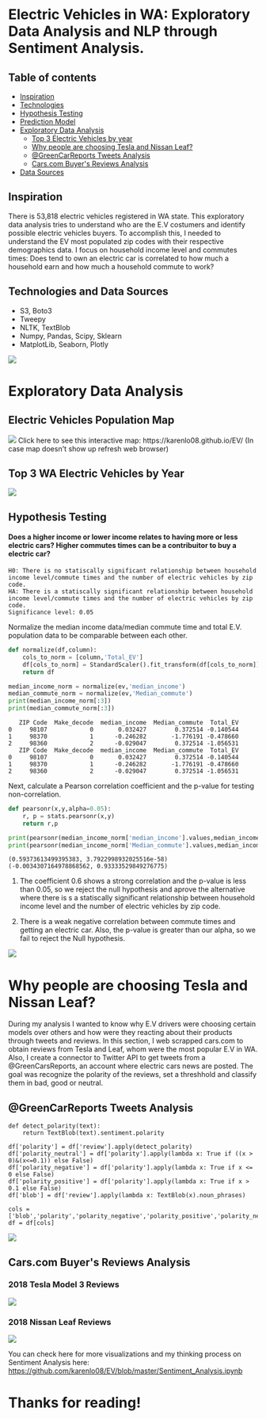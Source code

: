 
# Electric Vehicles in WA: Exploratory Data Analysis and NLP through Sentiment Analysis.

## Table of contents
- [Inspiration](#general-info)
- [Technologies](#technologies)
- [Hypothesis Testing](#hypotesis-testing)
- [Prediction Model](#prediction-model)
- [Exploratory Data Analysis](#exploratory-data-analysis)
  + [Top 3 Electric Vehicles by year](#exploratory-data-analysis)
  + [Why people are choosing Tesla and Nissan Leaf?](#why)
   * [@GreenCarReports Tweets Analysis](#twitter-analysis)
   * [Cars.com Buyer's Reviews Analysis](#web-scrapping-analysis)
- [Data Sources](#data-sources)


## Inspiration
There is 53,818 electric vehicles registered in WA state. This exploratory data analysis tries to understand who are the E.V costumers and identify possible electric vehicles buyers.  To accomplish this, I needed to understand the EV most populated zip codes with their respective demographics data. I focus on household income level and commutes times: Does tend to own an electric car is correlated to how much a household earn and how much a household commute to work?


## Technologies and Data Sources
* S3, Boto3
* Tweepy
* NLTK, TextBlob
* Numpy, Pandas, Scipy, Sklearn
* MatplotLib, Seaborn, Plotly

<img src="/visualizations/tech.png"/>

# Exploratory Data Analysis

## Electric Vehicles Population Map
<img src="/visualizations/scatterplotmap.png"/>
Click here to see this interactive map: https://karenlo08.github.io/EV/ (In case map doesn't show up refresh web browser)

## Top 3 WA Electric Vehicles by Year

<img src="/visualizations/top3.png"/>

## Hypothesis Testing
#### Does a higher income or lower income relates to having more or less electric cars?  Higher commutes times can be a contribuitor to buy a electric car?

```
H0: There is no statiscally significant relationship between household income level/commute times and the number of electric vehicles by zip code.
HA: There is a statiscally significant relationship between household income level/commute times and the number of electric vehicles by zip code.
Significance level: 0.05
```
Normalize the median income data/median commute time and total E.V. population data to be comparable between each other.

```python
def normalize(df,column):
    cols_to_norm = [column,'Total_EV']
    df[cols_to_norm] = StandardScaler().fit_transform(df[cols_to_norm])
    return df
```

```python
median_income_norm = normalize(ev,'median_income')
median_commute_norm = normalize(ev,'Median_commute')
print(median_income_norm[:3])
print(median_commute_norm[:3])
```

       ZIP Code  Make_decode  median_income  Median_commute  Total_EV
    0     98107            0       0.032427        0.372514 -0.140544
    1     98370            1      -0.246282       -1.776191 -0.478660
    2     98360            2      -0.029047        0.372514 -1.056531
       ZIP Code  Make_decode  median_income  Median_commute  Total_EV
    0     98107            0       0.032427        0.372514 -0.140544
    1     98370            1      -0.246282       -1.776191 -0.478660
    2     98360            2      -0.029047        0.372514 -1.056531


Next, calculate a Pearson correlation coefficient and the p-value for testing non-correlation.

```python
def pearsonr(x,y,alpha=0.05):
    r, p = stats.pearsonr(x,y)
    return r,p
```

```python
print(pearsonr(median_income_norm['median_income'].values,median_income_norm['Total_EV'].values))
print(pearsonr(median_income_norm['Median_commute'].values,median_income_norm['Total_EV'].values))
```

    (0.59373613499395383, 3.7922998932025516e-58)
    (-0.0034307164978868562, 0.93333529849276775)


1. The coefficient 0.6 shows a strong correlation and the p-value is less than 0.05, so we reject the null hypothesis and aprove the alternative where there is s a statiscally significant relationship between household income level and the number of electric vehicles by zip code.

2. There is a weak negative correlation between commute times and getting an electric car. Also, the p-value is greater than our alpha, so we fail to reject the Null hypothesis.

<img src="/visualizations/correlation_table.png"/>

# Why people are choosing Tesla and Nissan Leaf? 
During my analysis I wanted to know why E.V drivers were choosing certain models over others and how were they reacting about their products through tweets and reviews. In this section, I web scrapped cars.com to obtain reviews from Tesla and Leaf, whom were the most popular E.V in WA. Also, I create a connector to Twitter API to get tweets from a @GreenCarsReports, an account where electric cars news are posted. The goal was recognize the polarity of the reviews, set a threshhold and classify them in bad, good or neutral.

## @GreenCarReports Tweets Analysis

```
def detect_polarity(text):
    return TextBlob(text).sentiment.polarity

df['polarity'] = df['review'].apply(detect_polarity)
df['polarity_neutral'] = df['polarity'].apply(lambda x: True if ((x > 0)&(x<=0.1)) else False)
df['polarity_negative'] = df['polarity'].apply(lambda x: True if x <= 0 else False)
df['polarity_positive'] = df['polarity'].apply(lambda x: True if x > 0.1 else False)
df['blob'] = df['review'].apply(lambda x: TextBlob(x).noun_phrases)

cols = ['blob','polarity','polarity_negative','polarity_positive','polarity_neutral','review']
df = df[cols]
```
<img src="/visualizations/polarity.png"/>


## Cars.com Buyer's Reviews Analysis
### 2018 Tesla Model 3 Reviews
<img src="/visualizations/car__tesla_reviews_bar.png"/>

### 2018 Nissan Leaf Reviews
<img src="/visualizations/car__tesla_reviews_bar.png"/>

You can check here for more visualizations and my thinking process on Sentiment Analysis here: https://github.com/karenlo08/EV/blob/master/Sentiment_Analysis.ipynb

# Thanks for reading!
